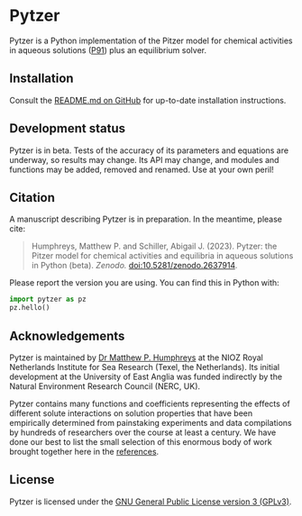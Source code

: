 # Pytzer

<!-- ![Tests](https://github.com/mvdh7/pytzer/workflows/Tests/badge.svg)
[![Coverage](img/coverage.svg)](https://github.com/mvdh7/pytzer/blob/main/.misc/coverage.txt)
[![pypi badge](https://img.shields.io/pypi/v/pytzer.svg?style=popout)](https://pypi.org/project/pytzer/)
[![DOI](https://img.shields.io/badge/DOI-10.5281%2Fzenodo.2637914-informational)](https://doi.org/10.5281/zenodo.2637914)
[![License: GPL v3](https://img.shields.io/badge/License-GPLv3-blue.svg)](https://www.gnu.org/licenses/gpl-3.0)
[![Code style: black](https://img.shields.io/badge/code%20style-black-000000.svg)](https://github.com/psf/black) -->

Pytzer is a Python implementation of the Pitzer model for chemical activities in aqueous solutions ([P91](refs/#p)) plus an equilibrium solver.

## Installation

Consult the [README.md on GitHub](https://github.com/mvdh7/pytzer/tree/main#pytzer) for up-to-date installation instructions.

## Development status

Pytzer is in beta.  Tests of the accuracy of its parameters and equations are underway, so results may change.  Its API may change, and modules and functions may be added, removed and renamed.  Use at your own peril!

## Citation

A manuscript describing Pytzer is in preparation.  In the meantime, please cite:

> Humphreys, Matthew P. and Schiller, Abigail J. (2023).  Pytzer: the Pitzer model for chemical activities and equilibria in aqueous solutions in Python (beta).  *Zenodo.* [doi:10.5281/zenodo.2637914](https://doi.org/10.5281/zenodo.2637914).

Please report the version you are using.  You can find this in Python with:

```python
import pytzer as pz
pz.hello()
```

## Acknowledgements

Pytzer is maintained by [Dr Matthew P. Humphreys](https://seaco2.group) at the NIOZ Royal Netherlands Institute for Sea Research (Texel, the Netherlands).  Its initial development at the University of East Anglia was funded indirectly by the Natural Environment Research Council (NERC, UK).

Pytzer contains many functions and coefficients representing the effects of different solute interactions on solution properties that have been empirically determined from painstaking experiments and data compilations by hundreds of researchers over the course at least a century.  We have done our best to list the small selection of this enormous body of work brought together here in the [references](refs).

## License

Pytzer is licensed under the [GNU General Public License version 3 (GPLv3)](https://www.gnu.org/licenses/gpl-3.0.en.html).
